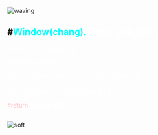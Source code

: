 

![waving](https://capsule-render.vercel.app/api?type=waving&height=200&text=opportunity%20for%20self-growth&fontAlign=50&fontSize=40&fontAlignY=40&color=gradient)

## #<span style="color:Aqua">Window(chang).</span><span style="color:white">DongHyuk.info</span>

<span style="color:white">#Start of a second life 🥈

<span style="color:white">#latecomer trainee 💤

<span style="color:white">#Alt character = Fishman 🐟 & sashimi,Sushi 🔪</span>

<span style="color:white">Quick adaptability ,Concentration 🦸‍♂️</span>

<span style="color:Pink">#return </span>
<span style="color:white">positive 👨‍❤️ </span>
##


![soft](https://capsule-render.vercel.app/api?type=soft&color=auto&text=Deep%20Jd%20use%20%20readme_special_repository&fontSize=40&animation=twinkling)

